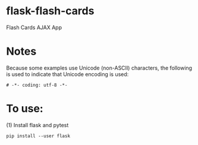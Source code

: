 # flask-flash-cards
Flash Cards AJAX App


# Notes

Because some examples use Unicode (non-ASCII) characters, the following is used to indicate that Unicode encoding is used:

```
# -*- coding: utf-8 -*-
```

# To use:

(1) Install flask and pytest

```
pip install --user flask
```

